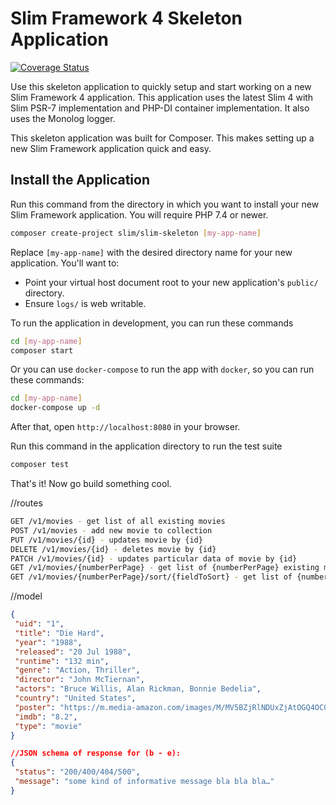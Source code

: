 # Slim Framework 4 Skeleton Application

[![Coverage Status](https://coveralls.io/repos/github/slimphp/Slim-Skeleton/badge.svg?branch=master)](https://coveralls.io/github/slimphp/Slim-Skeleton?branch=master)

Use this skeleton application to quickly setup and start working on a new Slim Framework 4 application. This application uses the latest Slim 4 with Slim PSR-7 implementation and PHP-DI container implementation. It also uses the Monolog logger.

This skeleton application was built for Composer. This makes setting up a new Slim Framework application quick and easy.

## Install the Application

Run this command from the directory in which you want to install your new Slim Framework application. You will require PHP 7.4 or newer.

```bash
composer create-project slim/slim-skeleton [my-app-name]
```

Replace `[my-app-name]` with the desired directory name for your new application. You'll want to:

* Point your virtual host document root to your new application's `public/` directory.
* Ensure `logs/` is web writable.

To run the application in development, you can run these commands 

```bash
cd [my-app-name]
composer start
```

Or you can use `docker-compose` to run the app with `docker`, so you can run these commands:
```bash
cd [my-app-name]
docker-compose up -d
```
After that, open `http://localhost:8080` in your browser.

Run this command in the application directory to run the test suite

```bash
composer test
```

That's it! Now go build something cool.



//routes
```bash
GET /v1/movies - get list of all existing movies
POST /v1/movies - add new movie to collection
PUT /v1/movies/{id} - updates movie by {id}
DELETE /v1/movies/{id} - deletes movie by {id}
PATCH /v1/movies/{id} - updates particular data of movie by {id}
GET /v1/movies/{numberPerPage} - get list of {numberPerPage} existing movies
GET /v1/movies/{numberPerPage}/sort/{fieldToSort} - get list of {numberPerPage} existing movies sorted by {fieldToSort}


```


//model
```json
{
 "uid": "1",
 "title": "Die Hard",
 "year": "1988",
 "released": "20 Jul 1988",
 "runtime": "132 min",
 "genre": "Action, Thriller",
 "director": "John McTiernan",
 "actors": "Bruce Willis, Alan Rickman, Bonnie Bedelia",
 "country": "United States",
 "poster": "https://m.media-amazon.com/images/M/MV5BZjRlNDUxZjAtOGQ4OC00OTNlLTgxNmQtYTBmMDgwZmNmNjkxXkEyXkFqcGdeQXVyNzkwMjQ5NzM@._V1_SX300.jpg",
 "imdb": "8.2",
 "type": "movie"
}

```



``` JSON
//JSON schema of response for (b - e):
{
 "status": "200/400/404/500",
 "message": "some kind of informative message bla bla bla…"
}

```
